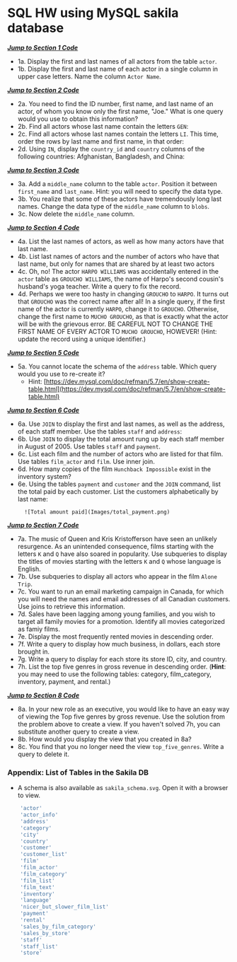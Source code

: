 # SQL HW using MySQL sakila database

[***Jump to Section 1 Code***](https://github.com/bjaikaran/SQL_sakila/tree/master/SQL-No_01)
* 1a. Display the first and last names of all actors from the table `actor`. 
* 1b. Display the first and last name of each actor in a single column in upper case letters. Name the column `Actor Name`.

[***Jump to Section 2 Code***](https://github.com/bjaikaran/SQL_sakila/tree/master/SQL-No_02)
* 2a. You need to find the ID number, first name, and last name of an actor, of whom you know only the first name, "Joe." What is one query would you use to obtain this information?  	
* 2b. Find all actors whose last name contain the letters `GEN`:  	
* 2c. Find all actors whose last names contain the letters `LI`. This time, order the rows by last name and first name, in that order:
* 2d. Using `IN`, display the `country_id` and `country` columns of the following countries: Afghanistan, Bangladesh, and China:

[***Jump to Section 3 Code***](https://github.com/bjaikaran/SQL_sakila/tree/master/SQL-No_03)
* 3a. Add a `middle_name` column to the table `actor`. Position it between `first_name` and `last_name`. Hint: you will need to specify the data type.  	
* 3b. You realize that some of these actors have tremendously long last names. Change the data type of the `middle_name` column to `blobs`.
* 3c. Now delete the `middle_name` column.

[***Jump to Section 4 Code***](https://github.com/bjaikaran/SQL_sakila/tree/master/SQL-No_04)
* 4a. List the last names of actors, as well as how many actors have that last name.  	
* 4b. List last names of actors and the number of actors who have that last name, but only for names that are shared by at least two actors  	
* 4c. Oh, no! The actor `HARPO WILLIAMS` was accidentally entered in the `actor` table as `GROUCHO WILLIAMS`, the name of Harpo's second cousin's husband's yoga teacher. Write a query to fix the record.  	
* 4d. Perhaps we were too hasty in changing `GROUCHO` to `HARPO`. It turns out that `GROUCHO` was the correct name after all! In a single query, if the first name of the actor is currently `HARPO`, change it to `GROUCHO`. Otherwise, change the first name to `MUCHO GROUCHO`, as that is exactly what the actor will be with the grievous error. BE CAREFUL NOT TO CHANGE THE FIRST NAME OF EVERY ACTOR TO `MUCHO GROUCHO`, HOWEVER! (Hint: update the record using a unique identifier.)

[***Jump to Section 5 Code***](https://github.com/bjaikaran/SQL_sakila/tree/master/SQL-No_05)
* 5a. You cannot locate the schema of the `address` table. Which query would you use to re-create it? 
  * Hint: [https://dev.mysql.com/doc/refman/5.7/en/show-create-table.html](https://dev.mysql.com/doc/refman/5.7/en/show-create-table.html)
  
[***Jump to Section 6 Code***](https://github.com/bjaikaran/SQL_sakila/tree/master/SQL-No_06)
* 6a. Use `JOIN` to display the first and last names, as well as the address, of each staff member. Use the tables `staff` and `address`:
* 6b. Use `JOIN` to display the total amount rung up by each staff member in August of 2005. Use tables `staff` and `payment`.   	
* 6c. List each film and the number of actors who are listed for that film. Use tables `film_actor` and `film`. Use inner join.  	
* 6d. How many copies of the film `Hunchback Impossible` exist in the inventory system?
* 6e. Using the tables `payment` and `customer` and the `JOIN` command, list the total paid by each customer. List the customers alphabetically by last name:
  ```
  	![Total amount paid](Images/total_payment.png)
  ```
  
[***Jump to Section 7 Code***](https://github.com/bjaikaran/SQL_sakila/tree/master/SQL-No_07)
* 7a. The music of Queen and Kris Kristofferson have seen an unlikely resurgence. As an unintended consequence, films starting with the letters `K` and `Q` have also soared in popularity. Use subqueries to display the titles of movies starting with the letters `K` and `Q` whose language is English. 
* 7b. Use subqueries to display all actors who appear in the film `Alone Trip`.   
* 7c. You want to run an email marketing campaign in Canada, for which you will need the names and email addresses of all Canadian customers. Use joins to retrieve this information.
* 7d. Sales have been lagging among young families, and you wish to target all family movies for a promotion. Identify all movies categorized as famiy films.
* 7e. Display the most frequently rented movies in descending order.  	
* 7f. Write a query to display how much business, in dollars, each store brought in.
* 7g. Write a query to display for each store its store ID, city, and country.  	
* 7h. List the top five genres in gross revenue in descending order. (**Hint**: you may need to use the following tables: category, film_category, inventory, payment, and rental.)

[***Jump to Section 8 Code***](https://github.com/bjaikaran/SQL_sakila/tree/master/SQL-No_08)
* 8a. In your new role as an executive, you would like to have an easy way of viewing the Top five genres by gross revenue. Use the solution from the problem above to create a view. If you haven't solved 7h, you can substitute another query to create a view.  	
* 8b. How would you display the view that you created in 8a?
* 8c. You find that you no longer need the view `top_five_genres`. Write a query to delete it.



### Appendix: List of Tables in the Sakila DB
* A schema is also available as `sakila_schema.svg`. Open it with a browser to view.
```sql
	'actor'
	'actor_info'
	'address'
	'category'
	'city'
	'country'
	'customer'
	'customer_list'
	'film'
	'film_actor'
	'film_category'
	'film_list'
	'film_text'
	'inventory'
	'language'
	'nicer_but_slower_film_list'
	'payment'
	'rental'
	'sales_by_film_category'
	'sales_by_store'
	'staff'
	'staff_list'
	'store'
```
